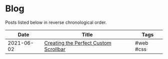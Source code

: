 # Blog

Posts listed below in reverse chronological order.

| Date       | Title                                                                                              | Tags      |
| ---------- | -------------------------------------------------------------------------------------------------- | --------- |
| 2021-06-02 | [Creating the Perfect Custom Scrollbar](posts/2021-06-02-creating-the-perfect-custom-scrollbar.md) | #web #css |
